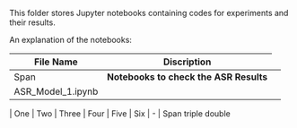 This folder stores Jupyter notebooks containing codes for experiments and their results.


An explanation of the notebooks:

|File Name|Discription|
|-| -- |
|Span <td colspan=2>**Notebooks to check the ASR Results**
|ASR_Model_1.ipynb||

  
| One    | Two | Three | Four    | Five  | Six 
| -
| Span <td colspan=3>triple  <td colspan=2>double
